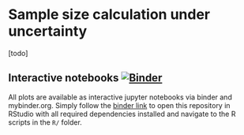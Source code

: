 # Sample size calculation under uncertainty

[todo]

## Interactive notebooks [![Binder](https://mybinder.org/badge_logo.svg)](https://mybinder.org/v2/gh/kkmann/sample-size-calculation-under-uncertainty/master?urlpath=rstudio)

All plots are available as interactive jupyter notebooks via binder and mybinder.org.
Simply follow the [binder link](https://mybinder.org/v2/gh/kkmann/sample-size-calculation-under-uncertainty/master?urlpath=rstudio) to open this repository in RStudio with all required dependencies installed
and navigate to the R scripts in the `R/` folder.
